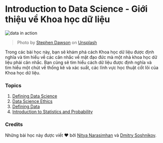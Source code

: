# Introduction to Data Science - Giới thiệu về Khoa học dữ liệu

![data in action](images/data.jpg)
> Photo by <a href="https://unsplash.com/@dawson2406?utm_source=unsplash&utm_medium=referral&utm_content=creditCopyText">Stephen Dawson</a> on <a href="https://unsplash.com/s/photos/data?utm_source=unsplash&utm_medium=referral&utm_content=creditCopyText">Unsplash</a>
  
Trong các bài học này, bạn sẽ khám phá cách Khoa học dữ liệu được định nghĩa và tìm hiểu về các cân nhắc về mặt đạo đức mà một nhà khoa học dữ liệu phải cân nhắc. Bạn cũng sẽ tìm hiểu cách dữ liệu được định nghĩa và tìm hiểu một chút về thống kê và xác suất, các lĩnh vực học thuật cốt lõi của Khoa học dữ liệu.

### Topics

1. [Defining Data Science](01-defining-data-science/README.md)
2. [Data Science Ethics](02-ethics/README.md)
3. [Defining Data](03-defining-data/README.md)
4. [Introduction to Statistics and Probability](04-stats-and-probability/README.md)

### Credits

Những bài học này được viết ❤️ bởi [Nitya Narasimhan](https://twitter.com/nitya) và [Dmitry Soshnikov](https://twitter.com/shwars).
